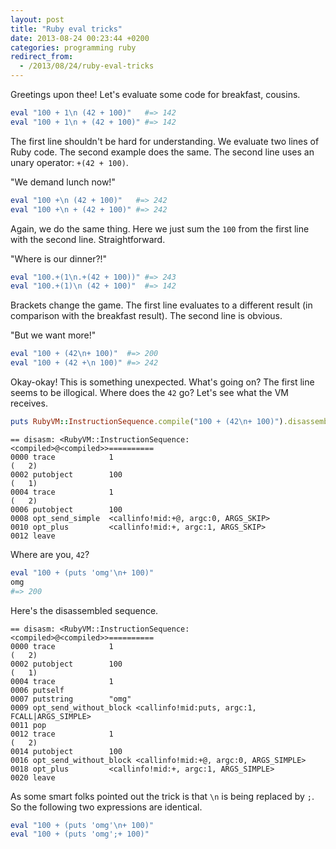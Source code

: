 ```yaml
---
layout: post
title: "Ruby eval tricks"
date: 2013-08-24 00:23:44 +0200
categories: programming ruby
redirect_from:
  - /2013/08/24/ruby-eval-tricks
---
```


Greetings upon thee! Let's evaluate some code for breakfast, cousins.
```ruby
eval "100 + 1\n (42 + 100)"   #=> 142
eval "100 + 1\n + (42 + 100)" #=> 142
```

The first line shouldn't be hard for understanding. We evaluate two lines of
Ruby code. The second example does the same. The second line uses an unary
operator: `+(42 + 100)`.

"We demand lunch now!"

```ruby
eval "100 +\n (42 + 100)"   #=> 242
eval "100 +\n + (42 + 100)" #=> 242
```

Again, we do the same thing. Here we just sum the `100` from the first line with
the second line. Straightforward.

"Where is our dinner?!"

```ruby
eval "100.+(1\n.+(42 + 100))" #=> 243
eval "100.+(1)\n (42 + 100)"  #=> 142
```

Brackets change the game. The first line evaluates to a different result (in
comparison with the breakfast result). The second line is obvious.

"But we want more!"

```ruby
eval "100 + (42\n+ 100)"  #=> 200
eval "100 + (42 +\n 100)" #=> 242
```

Okay-okay! This is something unexpected. What's going on? The first line seems
to be illogical. Where does the `42` go? Let's see what the VM receives.

```ruby
puts RubyVM::InstructionSequence.compile("100 + (42\n+ 100)").disassemble
```

```
== disasm: <RubyVM::InstructionSequence:<compiled>@<compiled>>==========
0000 trace            1                                               (   2)
0002 putobject        100                                             (   1)
0004 trace            1                                               (   2)
0006 putobject        100
0008 opt_send_simple  <callinfo!mid:+@, argc:0, ARGS_SKIP>
0010 opt_plus         <callinfo!mid:+, argc:1, ARGS_SKIP>
0012 leave
```

Where are you, `42`?

```ruby
eval "100 + (puts 'omg'\n+ 100)"
omg
#=> 200
```

Here's the disassembled sequence.

```
== disasm: <RubyVM::InstructionSequence:<compiled>@<compiled>>==========
0000 trace            1                                               (   2)
0002 putobject        100                                             (   1)
0004 trace            1
0006 putself
0007 putstring        "omg"
0009 opt_send_without_block <callinfo!mid:puts, argc:1, FCALL|ARGS_SIMPLE>
0011 pop
0012 trace            1                                               (   2)
0014 putobject        100
0016 opt_send_without_block <callinfo!mid:+@, argc:0, ARGS_SIMPLE>
0018 opt_plus         <callinfo!mid:+, argc:1, ARGS_SIMPLE>
0020 leave
```

As some smart folks pointed out the trick is that `\n` is being replaced by `;`.
So the following two expressions are identical.

```ruby
eval "100 + (puts 'omg'\n+ 100)"
eval "100 + (puts 'omg';+ 100)"
```
